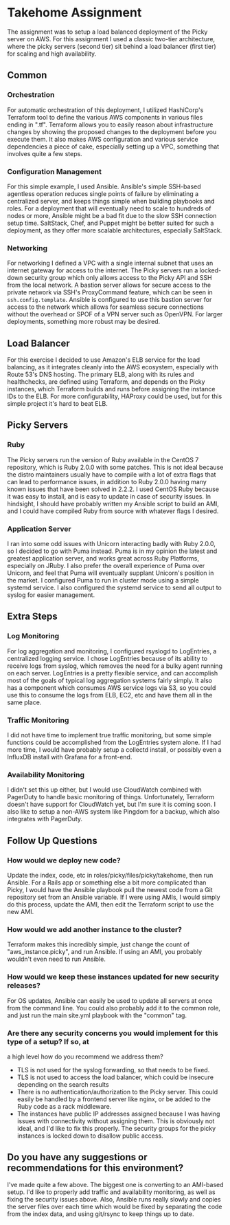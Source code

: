 # Takehome Assignment
The assignment was to setup a load balanced deployment of the Picky server on AWS. For this assignment I used a classic two-tier architecture, where the picky servers (second tier) sit behind a load balancer (first tier) for scaling and high availability.

## Common
### Orchestration
For automatic orchestration of this deployment, I utilized HashiCorp's Terraform tool to define the various AWS components in various files ending in ".tf". Terraform allows you to easily reason about infrastructure changes by showing the proposed changes to the deployment before you execute them. It also makes AWS configuration and various service dependencies a piece of cake, especially setting up a VPC, something that involves quite a few steps.
### Configuration Management
For this simple example, I used Ansible. Ansible's simple SSH-based agentless operation reduces single points of failure by eliminating a centralized server, and keeps things simple when building playbooks and roles. For a deployment that will eventually need to scale to hundreds of nodes or more, Ansible might be a bad fit due to the slow SSH connection setup time. SaltStack, Chef, and Puppet might be better suited for such a deployment, as they offer more scalable architectures, especially SaltStack.
### Networking
For networking I defined a VPC with a single internal subnet that uses an internet gateway for access to the internet. The Picky servers run a locked-down security group which only allows access to the Picky API and SSH from the local network. A bastion server allows for secure access to the private network via SSH's ProxyCommand feature, which can be seen in `ssh.config.template`. Ansible is configured to use this bastion server for access to the network which allows for seamless secure connections without the overhead or SPOF of a VPN server such as OpenVPN. For larger deployments, something more robust may be desired.
## Load Balancer
For this exercise I decided to use Amazon's ELB service for the load balancing, as it integrates cleanly into the AWS ecosystem, especially with Route 53's DNS hosting. The primary ELB, along with its rules and healthchecks, are defined using Terraform, and depends on the Picky instances, which Terraform builds and runs before assigning the instance IDs to the ELB. For more configurability, HAProxy could be used, but for this simple project it's hard to beat ELB.
## Picky Servers
### Ruby
The Picky servers run the version of Ruby available in the CentOS 7 repository, which is Ruby 2.0.0 with some patches. This is not ideal because the distro maintainers usually have to compile with a lot of extra flags that can lead to performance issues, in addition to Ruby 2.0.0 having many known issues that have been solved in 2.2.2. I used CentOS Ruby because it was easy to install, and is easy to update in case of security issues. In hindsight, I should have probably written my Ansible script to build an AMI, and I could have compiled Ruby from source with whatever flags I desired.
### Application Server
I ran into some odd issues with Unicorn interacting badly with Ruby 2.0.0, so I decided to go with Puma instead. Puma is in my opinion the latest and greatest application server, and works great across Ruby Platforms, especially on JRuby. I also prefer the overall experience of Puma over Unicorn, and feel that Puma will eventually supplant Unicorn's position in the market. I configured Puma to run in cluster mode using a simple systemd service. I also configured the systemd service to send all output to syslog for easier management.

## Extra Steps
### Log Monitoring
For log aggregation and monitoring, I configured rsyslogd to LogEntries, a centralized logging service. I chose LogEntries because of its ability to receive logs from syslog, which removes the need for a bulky agent running on each server. LogEntries is a pretty flexible service, and can accomplish most of the goals of typical log aggregation systems fairly simply. It also has a component which consumes AWS service logs via S3, so you could use this to consume the logs from ELB, EC2, etc and have them all in the same place.
### Traffic Monitoring
I did not have time to implement true traffic monitoring, but some simple functions could be accomplished from the LogEntries system alone. If I had more time, I would have probably setup a collectd install, or possibly even a InfluxDB install with Grafana for a front-end.
### Availability Monitoring
I didn't set this up either, but I would use CloudWatch combined with PagerDuty to handle basic monitoring of things. Unfortunately, Terraform doesn't have support for CloudWatch yet, but I'm sure it is coming soon. I also like to setup a non-AWS system like Pingdom for a backup, which also integrates with PagerDuty.

## Follow Up Questions
### How would we deploy new code?
Update the index, code, etc in roles/picky/files/picky/takehome, then run Ansible. For a Rails app or something else a bit more complicated than Picky, I would have the Ansible playbook pull the newest code from a Git repository set from an Ansible variable. If I were using AMIs, I would simply do this process, update the AMI, then edit the Terraform script to use the new AMI.
### How would we add another instance to the cluster?
Terraform makes this incredibly simple, just change the count of "aws_instance.picky", and run Ansible. If using an AMI, you probably wouldn't even need to run Ansible.
### How would we keep these instances updated for new security releases?
For OS updates, Ansible can easily be used to update all servers at once from the command line. You could also probably add it to the common role, and just run the main site.yml playbook with the "common" tag.
### Are there any security concerns you would implement for this type of a setup? If so, at
a high level how do you recommend we address them?
* TLS is not used for the syslog forwarding, so that needs to be fixed.
* TLS is not used to access the load balancer, which could be insecure depending on the search results
* There is no authentication/authorization to the Picky server. This could easily be handled by a frontend server like nginx, or  be added to the Ruby code as a rack middleware.
* The instances have public IP addresses assigned because I was having issues with connectivity without assigning them. This is obviously not ideal, and I'd like to fix this properly. The security groups for the picky instances is locked down to disallow public access.

## Do you have any suggestions or recommendations for this environment?
I've made quite a few above. The biggest one is converting to an AMI-based setup. I'd like to properly add traffic and availability monitoring, as well as fixing the security issues above. Also, Ansible runs really slowly and copies the server files over each time which would be fixed by separating the code from the index data, and using git/rsync to keep things up to date.

